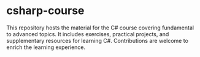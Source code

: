 # csharp-course
This repository hosts the material for the C# course covering fundamental to advanced topics. It includes exercises, practical projects, and supplementary resources for learning C#. Contributions are welcome to enrich the learning experience.
